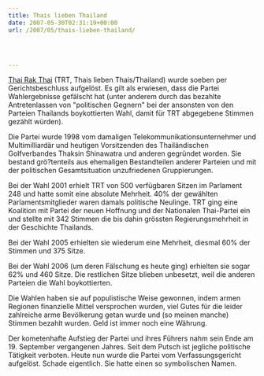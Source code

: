 ```yaml
---
title: Thais lieben Thailand
date: 2007-05-30T02:31:19+00:00
url: /2007/05/thais-lieben-thailand/




---
```

[Thai Rak Thai][1] (<span class="caps">TRT</span>, Thais lieben Thais/Thailand) wurde soeben per Gerichtsbeschluss aufgelöst. Es gilt als erwiesen, dass die Partei Wahlergebnisse gefälscht hat (unter anderem durch das bezahlte Antretenlassen von "politischen Gegnern" bei der ansonsten von den Parteien Thailands boykottierten Wahl, damit für <span class="caps">TRT</span> abgegebene Stimmen gezählt würden).

Die Partei wurde 1998 vom damaligen Telekommunikationsunternehmer und Multimilliardär und heutigen Vorsitzenden des Thailändischen Golfverbandes Thaksin Shinawatra und anderen gegründet worden. Sie bestand grö?tenteils aus ehemaligen Bestandteilen anderer Parteien und mit der politischen Gesamtsituation unzufriedenen Gruppierungen.

Bei der Wahl 2001 erhielt <span class="caps">TRT</span> von 500 verfügbaren Sitzen im Parlament 248 und hatte somit eine absolute Mehrheit. 40% der gewählten Parlamentsmitglieder waren damals politische Neulinge. <span class="caps">TRT</span> ging eine Koalition mit Partei der neuen Hoffnung und der Nationalen Thai-Partei ein und stellte mit 342 Stimmen die bis dahin grössten Regierungsmehrheit in der Geschichte Thailands.

Bei der Wahl 2005 erhielten sie wiederum eine Mehrheit, diesmal 60% der Stimmen und 375 Sitze.

Bei der Wahl 2006 (um deren Fälschung es heute ging) erhielten sie sogar 62% und 460 Sitze. Die restlichen Sitze blieben unbesetzt, weil die anderen Parteien die Wahl boykottierten.

Die Wahlen haben sie auf populistische Weise gewonnen, indem armen Regionen finanzielle Mittel versprochen wurden, viel Gutes für die leider zahlreiche arme Bevölkerung getan wurde und (so meinen manche) Stimmen bezahlt wurden. Geld ist immer noch eine Währung.

Der kometenhafte Aufstieg der Partei und ihres Führers nahm sein Ende am 19. September vergangenen Jahres. Seit dem Putsch ist jegliche politische Tätigkeit verboten. Heute nun wurde die Partei vom Verfassungsgericht aufgelöst. Schade eigentlich. Sie hatte einen so symbolischen Namen.

 [1]: http://www.thairakthai.or.th/index.asp
